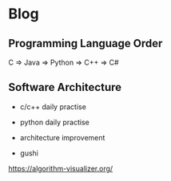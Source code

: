 # Blog

## Programming Language Order


C => Java => Python => C++ => C#

## Software Architecture



- c/c++ daily practise

- python daily practise

- architecture improvement

- gushi

https://algorithm-visualizer.org/
